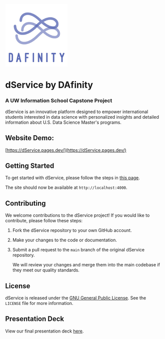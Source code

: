 <img src="assets\images\logo.jpg" alt="logo" style="width:200px;"/>

# dService by DAfinity
### A UW Information School Capstone Project 

dService is an innovative platform designed to empower international students interested in data science with personalized insights and detailed information about U.S. Data Science Master's programs.

## Website Demo:

[https://dService.pages.dev/](https://dService.pages.dev/)

## Getting Started

To get started with dService, please follow the steps in [this page](https://docs.github.com/en/pages/setting-up-a-github-pages-site-with-jekyll/testing-your-github-pages-site-locally-with-jekyll).

The site should now be available at `http://localhost:4000`.

## Contributing

We welcome contributions to the dService project! If you would like to contribute, please follow these steps:

1. Fork the dService repository to your own GitHub account.

2. Make your changes to the code or documentation.

3. Submit a pull request to the `main` branch of the original dService repository.

   We will review your changes and merge them into the main codebase if they meet our quality standards.

## License

dService is released under the [GNU General Public License](https://www.gnu.org/licenses/gpl-3.0.en.html). See the `LICENSE` file for more information.

## Presentation Deck

View our final presentation deck [here](/files/Presentation%20Deck.pdf). 
